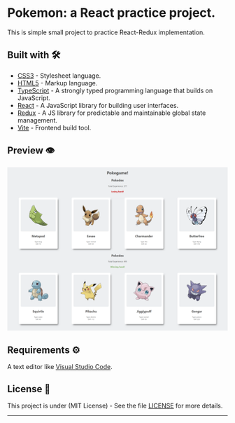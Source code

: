 # Pokemon: a React practice project.

This is simple small project to practice React-Redux implementation.

## Built with 🛠️

- [CSS3](https://developer.mozilla.org/en-US/docs/Web/CSS) - Stylesheet language.
- [HTML5](https://developer.mozilla.org/en-US/docs/Web/Guide/HTML/HTML5) - Markup language.
- [TypeScript](https://www.typescriptlang.org/) - A strongly typed programming language that builds on JavaScript.
- [React](https://reactjs.org/) - A JavaScript library for building user interfaces.
- [Redux](https://redux.js.org/) - A JS library for predictable and maintainable global state management.
- [Vite](https://vite.dev/) - Frontend build tool.

## Preview 👁️

![preview](https://github.com/lsegg/pokemon-react-practice/blob/main/src/assets/preview.png?raw=true)

## Requirements ⚙️

A text editor like [Visual Studio Code](https://code.visualstudio.com/).

## License 📄

This project is under (MIT License) - See the file [LICENSE](LICENSE) for more details.

---
